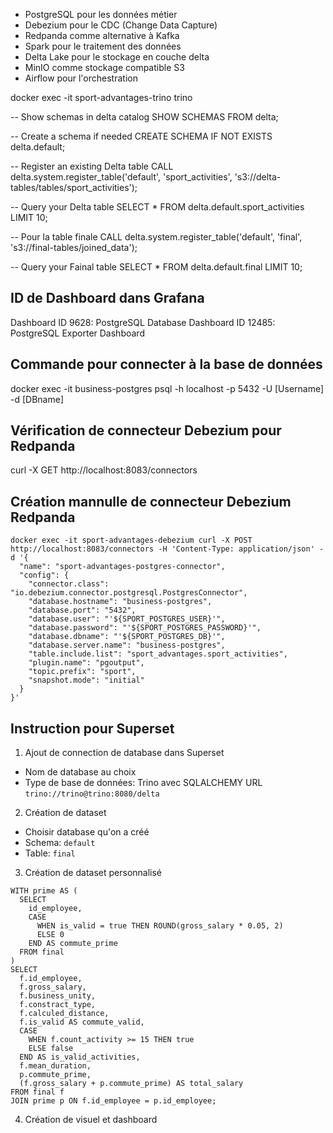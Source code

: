 

- PostgreSQL pour les données métier
- Debezium pour le CDC (Change Data Capture)
- Redpanda comme alternative à Kafka
- Spark pour le traitement des données
- Delta Lake pour le stockage en couche delta
- MinIO comme stockage compatible S3
- Airflow pour l'orchestration


docker exec -it sport-advantages-trino trino

-- Show schemas in delta catalog
SHOW SCHEMAS FROM delta;

-- Create a schema if needed
CREATE SCHEMA IF NOT EXISTS delta.default;

-- Register an existing Delta table
CALL delta.system.register_table('default', 'sport_activities', 's3://delta-tables/tables/sport_activities');

-- Query your Delta table
SELECT * FROM delta.default.sport_activities LIMIT 10;


-- Pour la table finale
CALL delta.system.register_table('default', 'final', 's3://final-tables/joined_data');

-- Query your Fainal table
SELECT * FROM delta.default.final LIMIT 10;



## ID de Dashboard dans Grafana
Dashboard ID 9628: PostgreSQL Database
Dashboard ID 12485: PostgreSQL Exporter Dashboard



## Commande pour connecter à la base de données
docker exec -it business-postgres psql -h localhost -p 5432 -U [Username] -d [DBname]

## Vérification de connecteur Debezium pour Redpanda
curl -X GET http://localhost:8083/connectors

## Création mannulle de connecteur Debezium Redpanda
```
docker exec -it sport-advantages-debezium curl -X POST http://localhost:8083/connectors -H 'Content-Type: application/json' -d '{
  "name": "sport-advantages-postgres-connector",
  "config": {
    "connector.class": "io.debezium.connector.postgresql.PostgresConnector",
    "database.hostname": "business-postgres",
    "database.port": "5432",
    "database.user": "'${SPORT_POSTGRES_USER}'",
    "database.password": "'${SPORT_POSTGRES_PASSWORD}'",
    "database.dbname": "'${SPORT_POSTGRES_DB}'",
    "database.server.name": "business-postgres",
    "table.include.list": "sport_advantages.sport_activities",
    "plugin.name": "pgoutput",
    "topic.prefix": "sport",
    "snapshot.mode": "initial"
  }
}'
```

## Instruction pour Superset 
1. Ajout de connection de database dans Superset 
  - Nom de database au choix
  - Type de base de données: Trino avec SQLALCHEMY URL `trino://trino@trino:8080/delta`

2. Création de dataset 
  - Choisir database qu'on a créé
  - Schema: `default`
  - Table: `final`

3. Création de dataset personnalisé
```
WITH prime AS (
  SELECT 
    id_employee,  
    CASE 
      WHEN is_valid = true THEN ROUND(gross_salary * 0.05, 2)
      ELSE 0
    END AS commute_prime
  FROM final
)
SELECT 
  f.id_employee,
  f.gross_salary,
  f.business_unity,
  f.constract_type, 
  f.calculed_distance,
  f.is_valid AS commute_valid,
  CASE 
    WHEN f.count_activity >= 15 THEN true
    ELSE false
  END AS is_valid_activities,
  f.mean_duration,
  p.commute_prime,
  (f.gross_salary + p.commute_prime) AS total_salary 
FROM final f
JOIN prime p ON f.id_employee = p.id_employee;  
```

4. Création de visuel et dashboard

